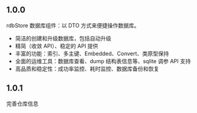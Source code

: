 ## 1.0.0

rdbStore 数据库组件：以 DTO 方式来便捷操作数据库。

- 简洁的创建和升级数据库，包括自动升级
- 精简（收敛 API）、稳定的 API 提供
- 丰富的功能：索引、多主键、Embedded、Convert、类原型保持
- 全面的运维工具：数据库查看、dump 结构表信息等、sqlite 调参 API 支持
- 高品质和稳定性：成功率监控、耗时监控、数据库备份和恢复 

## 1.0.1

完善仓库信息